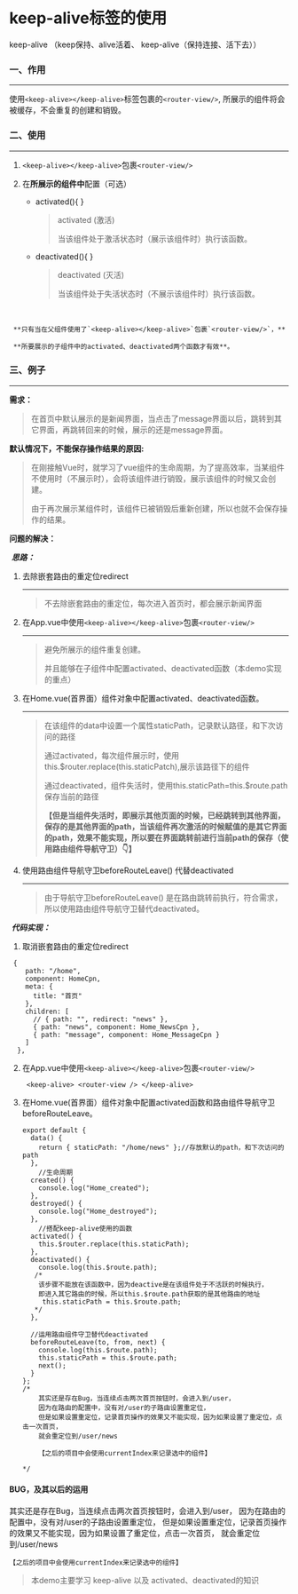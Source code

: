 # keep-alive标签的使用

keep-alive （keep保持、alive活着、 keep-alive（保持连接、活下去））

### 一、作用

---

​		使用`<keep-alive></keep-alive>`标签包裹的`<router-view/>`, 所展示的组件将会被缓存，不会重复的创建和销毁。



### 二、使用

---

  1. `<keep-alive></keep-alive>`包裹`<router-view/>`

  2. 在**所展示的组件中**配置（可选）

      * activated(){ }

        > activated (激活)
        >
        > 当该组件处于激活状态时（展示该组件时）执行该函数。

        

      * deactivated(){ }

        > deactivated (灭活)
        >
        > 当该组件处于失活状态时（不展示该组件时）执行该函数。

​     

     **只有当在父组件使用了`<keep-alive></keep-alive>`包裹`<router-view/>`，**
    
     **所要展示的子组件中的activated、deactivated两个函数才有效**。





### 三、例子

---

**需求：**

>在首页中默认展示的是新闻界面，当点击了message界面以后，跳转到其它界面，再跳转回来的时候，展示的还是message界面。



**默认情况下，不能保存操作结果的原因:**

>在刚接触Vue时，就学习了vue组件的生命周期，为了提高效率，当某组件不使用时（不展示时），会将该组件进行销毁，展示该组件的时候又会创建。
>
>由于再次展示某组件时，该组件已被销毁后重新创建，所以也就不会保存操作的结果。



**问题的解决：**

​		***思路：***

   1. 去除嵌套路由的重定位redirect

      ---

      >不去除嵌套路由的重定位，每次进入首页时，都会展示新闻界面

   2. 在App.vue中使用`<keep-alive></keep-alive>`包裹`<router-view/>`

      ---

      >避免所展示的组件重复创建。
      >
      >并且能够在子组件中配置activated、deactivated函数（本demo实现的重点）

   3. 在Home.vue(首界面）组件对象中配置activated、deactivated函数。

      ---

      >在该组件的data中设置一个属性staticPath，记录默认路径，和下次访问的路径
      >
      >通过activated，每次组件展示时，使用this.$router.replace(this.staticPatch),展示该路径下的组件
      >
      >通过deactivated，组件失活时，使用this.staticPath=this.$route.path保存当前的路径
      >
      >
      >
      >**【但是当组件失活时，即展示其他页面的时候，已经跳转到其他界面，保存的是其他界面的path，当该组件再次激活的时候赋值的是其它界面的path，效果不能实现，所以要在界面跳转前进行当前path的保存（使用路由组件导航守卫）👇】**

   4. 使用路由组件导航守卫beforeRouteLeave() 代替deactivated

      ---

      >由于导航守卫beforeRouteLeave() 是在路由跳转前执行，符合需求，所以使用路由组件导航守卫替代deactivated。





​		***代码实现：***

1. 取消嵌套路由的重定位redirect

```
 {
    path: "/home",
    component: HomeCpn,
    meta: {
      title: "首页"
    },
    children: [
      // { path: "", redirect: "news" },
      { path: "news", component: Home_NewsCpn },
      { path: "message", component: Home_MessageCpn }
    ]
  },
```

2. 在App.vue中使用`<keep-alive></keep-alive>`包裹`<router-view/>`

   ```
    <keep-alive> <router-view /> </keep-alive>
   ```

3. 在Home.vue(首界面）组件对象中配置activated函数和路由组件导航守卫beforeRouteLeave。

   ```
   export default {
     data() {
       return { staticPath: "/home/news" };//存放默认的path，和下次访问的path
     },
       //生命周期
     created() {
       console.log("Home_created");
     },
     destroyed() {
       console.log("Home_destroyed");
     },
       //搭配keep-alive使用的函数
     activated() {
       this.$router.replace(this.staticPath);
     },
     deactivated() {
       console.log(this.$route.path);
      /*
       该步骤不能放在该函数中，因为deactive是在该组件处于不活跃的时候执行，
       即进入其它路由的时候，所以this.$route.path获取的是其他路由的地址
        this.staticPath = this.$route.path;
      */
     },
       
     //运用路由组件守卫替代deactivated
     beforeRouteLeave(to, from, next) {
       console.log(this.$route.path);
       this.staticPath = this.$route.path;
       next();
     }
   };
   /*
       其实还是存在Bug，当连续点击两次首页按钮时，会进入到/user，
       因为在路由的配置中，没有对/user的子路由设置重定位，
       但是如果设置重定位，记录首页操作的效果又不能实现，因为如果设置了重定位，点击一次首页，
       就会重定位到/user/news
   
       【之后的项目中会使用currentIndex来记录选中的组件】
   
   */
   ```



#### BUG，及其以后的运用

 其实还是存在Bug，当连续点击两次首页按钮时，会进入到/user，
    因为在路由的配置中，没有对/user的子路由设置重定位，
    但是如果设置重定位，记录首页操作的效果又不能实现，因为如果设置了重定位，点击一次首页，
    就会重定位到/user/news

    【之后的项目中会使用currentIndex来记录选中的组件】

> 本demo主要学习 keep-alive 以及 activated、deactivated的知识
>
> 